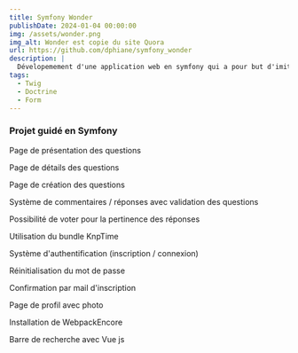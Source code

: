```yaml
---
title: Symfony Wonder
publishDate: 2024-01-04 00:00:00
img: /assets/wonder.png
img_alt: Wonder est copie du site Quora
url: https://github.com/dphiane/symfony_wonder
description: |
  Dévelopemement d'une application web en symfony qui a pour but d'imiter le site Quora
tags:
  - Twig
  - Doctrine
  - Form
---
```


### Projet guidé en Symfony

Page de présentation des questions

Page de détails des questions

Page de création des questions

Système de commentaires / réponses avec validation des questions

Possibilité de voter pour la pertinence des réponses

Utilisation du bundle KnpTime

Système d'authentification (inscription / connexion)

Réinitialisation du mot de passe

Confirmation par mail d'inscription

Page de profil avec photo

Installation de WebpackEncore

Barre de recherche avec Vue js
